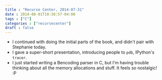 ```yaml
---
title : "Recurse Center, 2014-07-31"
date : 2014-08-01T10:38:57-04:00
tags : ["C"]
categories : ["recursecenter"]
draft : false
---
```


-   I continued with doing the initial parts of the book, and didn't pair with
    Stephanie today.
-   I gave a super-short presentation, introducing people to `pdb`, IPython's
    `tracer`.
-   I just started writing a Bencoding parser in C, but I'm having trouble
    thinking about all the memory allocations and stuff.  It feels so
    nostalgic! :P
